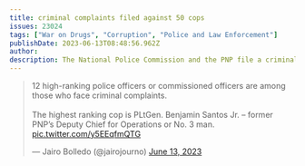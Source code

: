 ```yaml
---
title: criminal complaints filed against 50 cops
issues: 23024
tags: ["War on Drugs", "Corruption", "Police and Law Enforcement"]
publishDate: 2023-06-13T08:48:56.962Z
author: 
description: The National Police Commission and the PNP file a criminal complaint vs 50 cops in relation to P6.7-B shabu mess
---
```


<blockquote class="twitter-tweet"><p lang="en" dir="ltr">12 high-ranking police officers or commissioned officers are among those who face criminal complaints. <br><br>The highest ranking cop is PLtGen. Benjamin Santos Jr. – former PNP’s Deputy Chief for Operations or No. 3 man. <a href="https://t.co/y5EEqfmQTG">pic.twitter.com/y5EEqfmQTG</a></p>&mdash; Jairo Bolledo (@jairojourno) <a href="https://twitter.com/jairojourno/status/1668540949302235137?ref_src=twsrc%5Etfw">June 13, 2023</a></blockquote> <script async src="https://platform.twitter.com/widgets.js" charset="utf-8"></script> 